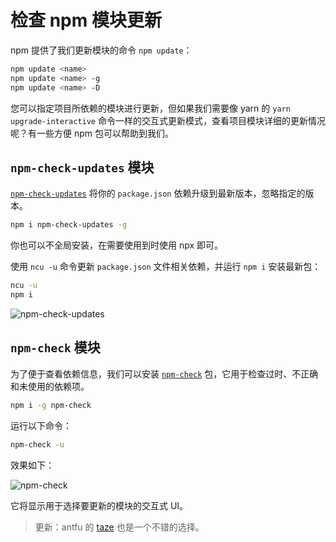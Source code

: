 # 检查 npm 模块更新

npm 提供了我们更新模块的命令 `npm update`：

```bash
npm update <name>
npm update <name> -g
npm update <name> -D
```

您可以指定项目所依赖的模块进行更新，但如果我们需要像 yarn 的 `yarn upgrade-interactive` 命令一样的交互式更新模式，查看项目模块详细的更新情况呢？有一些方便 npm 包可以帮助到我们。

## `npm-check-updates` 模块

[`npm-check-updates`](https://www.npmjs.com/package/npm-check-updates) 将你的 `package.json` 依赖升级到最新版本，忽略指定的版本。

```bash
npm i npm-check-updates -g
```

你也可以不全局安装，在需要使用到时使用 npx 即可。

使用 `ncu -u` 命令更新 `package.json` 文件相关依赖，并运行 `npm i` 安装最新包：

```bash
ncu -u
npm i
```

![npm-check-updates](https://upload-images.jianshu.io/upload_images/18281896-91bfcf77ef23c111.png?imageMogr2/auto-orient/strip%7CimageView2/2/w/1240)

## `npm-check` 模块

为了便于查看依赖信息，我们可以安装 [`npm-check`](https://www.npmjs.com/package/npm-check) 包，它用于检查过时、不正确和未使用的依赖项。

```bash
npm i -g npm-check
```

运行以下命令：

```bash
npm-check -u
```

效果如下：

![npm-check](https://upload-images.jianshu.io/upload_images/18281896-b99ac4b59b74e1f2.png?imageMogr2/auto-orient/strip%7CimageView2/2/w/1240)

它将显示用于选择要更新的模块的交互式 UI。

> 更新：antfu 的 [taze](https://github.com/antfu/taze) 也是一个不错的选择。
